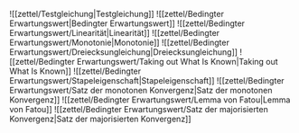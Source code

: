 ![[zettel/Testgleichung|Testgleichung]]
![[zettel/Bedingter Erwartungswert|Bedingter Erwartungswert]]
![[zettel/Bedingter Erwartungswert/Linearität|Linearität]]
![[zettel/Bedingter Erwartungswert/Monotonie|Monotonie]]
![[zettel/Bedingter Erwartungswert/Dreiecksungleichung|Dreiecksungleichung]]
![[zettel/Bedingter Erwartungswert/Taking out What Is Known|Taking out What Is Known]]
![[zettel/Bedingter Erwartungswert/Stapeleigenschaft|Stapeleigenschaft]]
![[zettel/Bedingter Erwartungswert/Satz der monotonen Konvergenz|Satz der monotonen Konvergenz]]
![[zettel/Bedingter Erwartungswert/Lemma von Fatou|Lemma von Fatou]]
![[zettel/Bedingter Erwartungswert/Satz der majorisierten Konvergenz|Satz der majorisierten Konvergenz]]